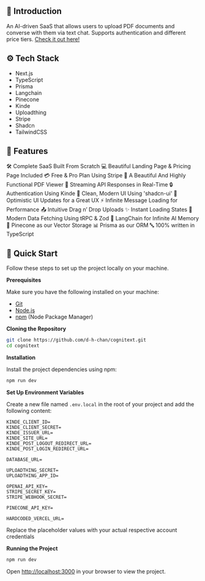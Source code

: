 <div>

## <a name="introduction">🤖 Introduction</a>

An AI-driven SaaS that allows users to upload PDF documents and converse with them via text chat. Supports authentication and different price tiers. [Check it out here!](https://imaginify-dchan.vercel.app/)


## <a name="tech-stack">⚙️ Tech Stack</a>

- Next.js
- TypeScript
- Prisma
- Langchain
- Pinecone
- Kinde
- Uploadthing
- Stripe
- Shadcn
- TailwindCSS

## <a name="features">🔋 Features</a>

🛠️ Complete SaaS Built From Scratch
💻 Beautiful Landing Page & Pricing Page Included
💳 Free & Pro Plan Using Stripe
📄 A Beautiful And Highly Functional PDF Viewer
🔄 Streaming API Responses in Real-Time
🔒 Authentication Using Kinde
🎨 Clean, Modern UI Using 'shadcn-ui'
🚀 Optimistic UI Updates for a Great UX
⚡ Infinite Message Loading for Performance
📤 Intuitive Drag n’ Drop Uploads
✨ Instant Loading States
🔧 Modern Data Fetching Using tRPC & Zod
🧠 LangChain for Infinite AI Memory
🌲 Pinecone as our Vector Storage
📊 Prisma as our ORM
🔤 100% written in TypeScript

## <a name="quick-start">🤸 Quick Start</a>

Follow these steps to set up the project locally on your machine.

**Prerequisites**

Make sure you have the following installed on your machine:

- [Git](https://git-scm.com/)
- [Node.js](https://nodejs.org/en)
- [npm](https://www.npmjs.com/) (Node Package Manager)

**Cloning the Repository**

```bash
git clone https://github.com/d-h-chan/cognitext.git
cd cognitext
```

**Installation**

Install the project dependencies using npm:

```bash
npm run dev
```

**Set Up Environment Variables**

Create a new file named `.env.local` in the root of your project and add the following content:

```env
KINDE_CLIENT_ID=
KINDE_CLIENT_SECRET=
KINDE_ISSUER_URL=
KINDE_SITE_URL=
KINDE_POST_LOGOUT_REDIRECT_URL=
KINDE_POST_LOGIN_REDIRECT_URL=

DATABASE_URL=

UPLOADTHING_SECRET=
UPLOADTHING_APP_ID=

OPENAI_API_KEY=
STRIPE_SECRET_KEY=
STRIPE_WEBHOOK_SECRET=

PINECONE_API_KEY=

HARDCODED_VERCEL_URL=
```

Replace the placeholder values with your actual respective account credentials

**Running the Project**

```bash
npm run dev
```

Open [http://localhost:3000](http://localhost:3000) in your browser to view the project.
</div>
